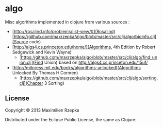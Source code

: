 # algo

Misc algorithms implemented in clojure from various sources :

  - [http://rosalind.info/problems/list-view/#](Rosalind) [https://github.com/maxrzepka/algo/blob/master/src/clj/algo/bioinfo.clj](Source code)
  - [http://algs4.cs.princeton.edu/home/](Algorithms, 4th Edition by Robert Sedgewick and Kevin Wayne)
    - [https://github.com/maxrzepka/algo/blob/master/src/clj/algo/find_union.clj](Find Union) based on http://algs4.cs.princeton.edu/15uf/
  - [http://mitpress.mit.edu/books/algorithms-unlocked](Algorithms Unlocked By Thomas H.Cormen) 
    - [https://github.com/maxrzepka/algo/blob/master/src/clj/algo/sorting.clj](Chapter 3 Sorting)

## License

Copyright © 2013 Maximilien Rzepka

Distributed under the Eclipse Public License, the same as Clojure.
